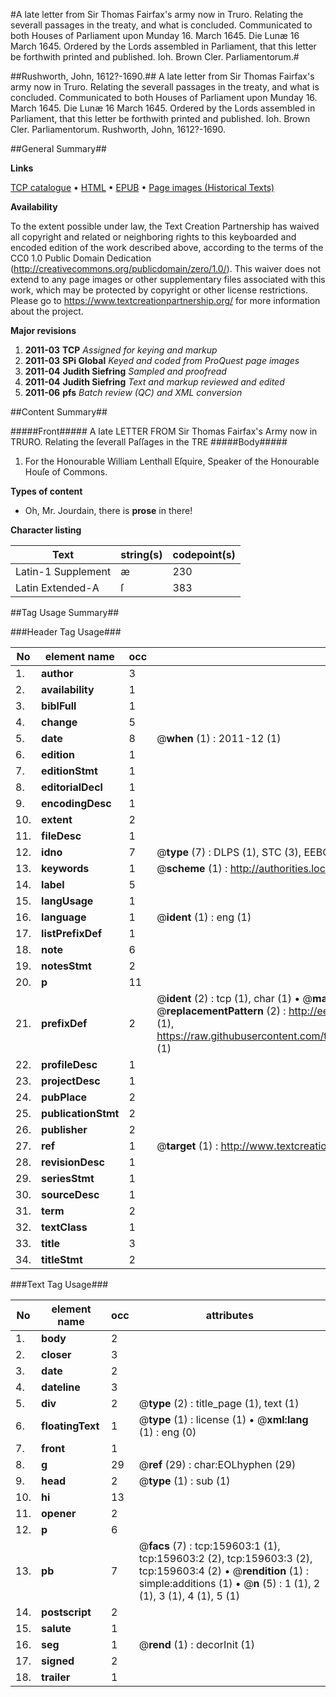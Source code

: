 #A late letter from Sir Thomas Fairfax's army now in Truro. Relating the severall passages in the treaty, and what is concluded. Communicated to both Houses of Parliament upon Munday 16. March 1645. Die Lunæ 16 March 1645. Ordered by the Lords assembled in Parliament, that this letter be forthwith printed and published. Ioh. Brown Cler. Parliamentorum.#

##Rushworth, John, 1612?-1690.##
A late letter from Sir Thomas Fairfax's army now in Truro. Relating the severall passages in the treaty, and what is concluded. Communicated to both Houses of Parliament upon Munday 16. March 1645. Die Lunæ 16 March 1645. Ordered by the Lords assembled in Parliament, that this letter be forthwith printed and published. Ioh. Brown Cler. Parliamentorum.
Rushworth, John, 1612?-1690.

##General Summary##

**Links**

[TCP catalogue](http://www.ota.ox.ac.uk/tcp/)  • 
[HTML](http://tei.it.ox.ac.uk/tcp/Texts-HTML/free/A92/A92112.html)  • 
[EPUB](http://tei.it.ox.ac.uk/tcp/Texts-EPUB/free/A92/A92112.epub) • 
[Page images (Historical Texts)](https://historicaltexts.jisc.ac.uk/eebo-99861354e)

**Availability**

To the extent possible under law, the Text Creation Partnership has waived all copyright and related or neighboring rights to this keyboarded and encoded edition of the work described above, according to the terms of the CC0 1.0 Public Domain Dedication (http://creativecommons.org/publicdomain/zero/1.0/). This waiver does not extend to any page images or other supplementary files associated with this work, which may be protected by copyright or other license restrictions. Please go to https://www.textcreationpartnership.org/ for more information about the project.

**Major revisions**

1. __2011-03__ __TCP__ *Assigned for keying and markup*
1. __2011-03__ __SPi Global__ *Keyed and coded from ProQuest page images*
1. __2011-04__ __Judith Siefring__ *Sampled and proofread*
1. __2011-04__ __Judith Siefring__ *Text and markup reviewed and edited*
1. __2011-06__ __pfs__ *Batch review (QC) and XML conversion*

##Content Summary##

#####Front#####
A late LETTER FROM Sir Thomas Fairfax's Army now in TRURO. Relating the ſeverall Paſſages
in the TRE
#####Body#####

1. For the Honourable William Lenthall Eſquire, Speaker of the Honourable Houſe of
Commons.

**Types of content**

  * Oh, Mr. Jourdain, there is **prose** in there!

**Character listing**


|Text|string(s)|codepoint(s)|
|---|---|---|
|Latin-1 Supplement|æ|230|
|Latin Extended-A|ſ|383|

##Tag Usage Summary##

###Header Tag Usage###

|No|element name|occ|attributes|
|---|---|---|---|
|1.|__author__|3||
|2.|__availability__|1||
|3.|__biblFull__|1||
|4.|__change__|5||
|5.|__date__|8| @__when__ (1) : 2011-12 (1)|
|6.|__edition__|1||
|7.|__editionStmt__|1||
|8.|__editorialDecl__|1||
|9.|__encodingDesc__|1||
|10.|__extent__|2||
|11.|__fileDesc__|1||
|12.|__idno__|7| @__type__ (7) : DLPS (1), STC (3), EEBO-CITATION (1), PROQUEST (1), VID (1)|
|13.|__keywords__|1| @__scheme__ (1) : http://authorities.loc.gov/ (1)|
|14.|__label__|5||
|15.|__langUsage__|1||
|16.|__language__|1| @__ident__ (1) : eng (1)|
|17.|__listPrefixDef__|1||
|18.|__note__|6||
|19.|__notesStmt__|2||
|20.|__p__|11||
|21.|__prefixDef__|2| @__ident__ (2) : tcp (1), char (1)  •  @__matchPattern__ (2) : ([0-9\-]+):([0-9IVX]+) (1), (.+) (1)  •  @__replacementPattern__ (2) : http://eebo.chadwyck.com/downloadtiff?vid=$1&page=$2 (1), https://raw.githubusercontent.com/textcreationpartnership/Texts/master/tcpchars.xml#$1 (1)|
|22.|__profileDesc__|1||
|23.|__projectDesc__|1||
|24.|__pubPlace__|2||
|25.|__publicationStmt__|2||
|26.|__publisher__|2||
|27.|__ref__|1| @__target__ (1) : http://www.textcreationpartnership.org/docs/. (1)|
|28.|__revisionDesc__|1||
|29.|__seriesStmt__|1||
|30.|__sourceDesc__|1||
|31.|__term__|2||
|32.|__textClass__|1||
|33.|__title__|3||
|34.|__titleStmt__|2||


###Text Tag Usage###

|No|element name|occ|attributes|
|---|---|---|---|
|1.|__body__|2||
|2.|__closer__|3||
|3.|__date__|2||
|4.|__dateline__|3||
|5.|__div__|2| @__type__ (2) : title_page (1), text (1)|
|6.|__floatingText__|1| @__type__ (1) : license (1)  •  @__xml:lang__ (1) : eng (0)|
|7.|__front__|1||
|8.|__g__|29| @__ref__ (29) : char:EOLhyphen (29)|
|9.|__head__|2| @__type__ (1) : sub (1)|
|10.|__hi__|13||
|11.|__opener__|2||
|12.|__p__|6||
|13.|__pb__|7| @__facs__ (7) : tcp:159603:1 (1), tcp:159603:2 (2), tcp:159603:3 (2), tcp:159603:4 (2)  •  @__rendition__ (1) : simple:additions (1)  •  @__n__ (5) : 1 (1), 2 (1), 3 (1), 4 (1), 5 (1)|
|14.|__postscript__|2||
|15.|__salute__|1||
|16.|__seg__|1| @__rend__ (1) : decorInit (1)|
|17.|__signed__|2||
|18.|__trailer__|1||
